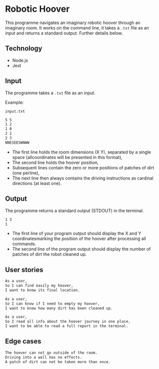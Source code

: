 # Robotic Hoover

This programme navigates an imaginary robotic hoover through an imaginary room. It works on the command line, it takes a `.txt` file as an input and returns a standard output. Further details below.

## Technology

- Node.js
- Jest

## Input

The programme takes a `.txt` file as an input.

Example:

`input.txt`

```txt
5 5
1 2
1 0
2 2
2 3
NNESEESWNWW
```

- The first line holds the room dimensions (X Y), separated by a single space (allcoordinates will be presented in this format),
- The second line holds the hoover position,
- Subsequent lines contain the zero or more positions of patches of dirt (one perline),
- The next line then always contains the driving instructions as cardinal directions (at least one).

## Output

The programme returns a standard output (STDOUT) in the terminal.

```md
1 3
1
```

- The first line of your program output should display the X and Y coordinatesmarking the position of the hoover after processing all commands.
- The second line of the program output should display the number of patches of dirt the robot cleaned up.

## User stories

```md
As a user,
So I can find easily my hoover,
I want to know its final location.

As a user,
So I can know if I need to empty my hoover,
I want to know how many dirt has been cleaned up.

As a user,
So I read all info about the hoover journey in one place,
I want to be able to read a full report in the terminal.
```

## Edge cases

```md
The hoover can not go outside of the room.
Driving into a wall has no effects.
A patch of dirt can not be taken more than once.
```
